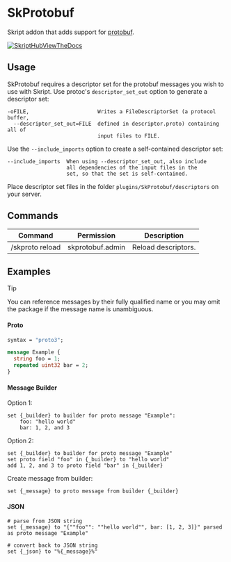 # SkProtobuf
Skript addon that adds support for [protobuf](https://protobuf.dev/).

[![SkriptHubViewTheDocs](http://skripthub.net/static/addon/ViewTheDocsButton.png)](http://skripthub.net/docs/?addon=SkProtobuf)

## Usage
SkProtobuf requires a descriptor set for the protobuf messages you wish to use with Skript. Use protoc's `descriptor_set_out` option to generate a descriptor set:
```
-oFILE,                      Writes a FileDescriptorSet (a protocol buffer,
  --descriptor_set_out=FILE  defined in descriptor.proto) containing all of
                             input files to FILE.
```
Use the `--include_imports` option to create a self-contained descriptor set:
```
--include_imports  When using --descriptor_set_out, also include
                   all dependencies of the input files in the
                   set, so that the set is self-contained.
```
Place descriptor set files in the folder `plugins/SkProtobuf/descriptors` on your server.

## Commands
| Command         | Permission         | Description         |
|-----------------|--------------------|---------------------|
| /skproto reload | skprotobuf.admin   | Reload descriptors. |

## Examples
> [!TIP]
> You can reference messages by their fully qualified name or you may omit the package if the message name is unambiguous.

#### Proto
```protobuf
syntax = "proto3";

message Example {
  string foo = 1;
  repeated uint32 bar = 2;
}
```
#### Message Builder
Option 1:
```
set {_builder} to builder for proto message "Example":
    foo: "hello world"
    bar: 1, 2, and 3
```
Option 2:
```
set {_builder} to builder for proto message "Example"
set proto field "foo" in {_builder} to "hello world"
add 1, 2, and 3 to proto field "bar" in {_builder}
```
Create message from builder:
```
set {_message} to proto message from builder {_builder}
```
#### JSON
```
# parse from JSON string
set {_message} to "{""foo"": ""hello world"", bar: [1, 2, 3]}" parsed as proto message "Example"

# convert back to JSON string
set {_json} to "%{_message}%"
```
